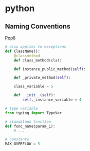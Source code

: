 # python

## Naming Conventions

[Pep8](https://www.python.org/dev/peps/pep-0008/)

```python
# also applies to exceptions
def ClassName():
    @classmethod
    def class_method(cls):

    def instance_public_method(self):

    def _private_method(self):

    class_variable = 5

    def __init__(self):
        self._instance_variable = 4

# type variable
from typing import TypeVar

# standalone function
def func_name(param_1):
    # ...

# constants
MAX_OVERFLOW = 5
```
